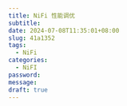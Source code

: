 ```yaml
---
title: NiFi 性能调优
subtitle: 
date: 2024-07-08T11:35:01+08:00
slug: 41a1352
tags:
  - NiFi
categories:
  - NiFI
password: 
message: 
draft: true
---
```




